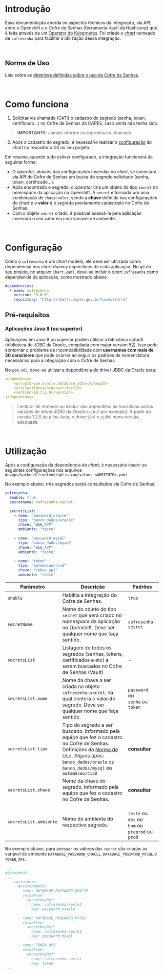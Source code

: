 # Introdução

Essa documentação aborda os aspectos técnicos da integração, via API, entre o Openshift e o Cofre de Senhas (ferramenta Vault da Hashicorp) que é feita através de um [Operator do Kubernetes](https://xpto.com/cgs/DEVOPS/helm/chart-cofresenha-operator).
Foi criado o [*chart*](https://xpto.com/cgs/DEVOPS/helm/chart-cofresenha) nomeado de `cofresenha` para facilitar a utilização dessa integração.

<br>

## Norma de Uso
Leia sobre as [diretrizes definidas sobre o uso de Cofre de Senhas](/infraestrutura/seguranca/cofre-senhas.md).

<br>

# Como funciona

1. Solicitar via chamado (CATI) o cadastro do segredo (senha, token, certificado...) no Cofre de Senhas da CAPES, caso ainda não tenha sido.
> **IMPORTANTE**: Jamais informe os segredos no chamado.
2. Após o cadastro do segredo, é necessário realizar a [configuração](#configuração) do *chart* no repositório Git do seu projeto.

Em resumo, quando tudo estiver configurado, a integração funcionará da seguinte forma:
- O *operator*, através das configurações inseridas no *chart*, se conectará via API do Cofre de Senhas em busca do segredo solicitado (senha, token, certificado...).
- Após encontrado o segredo, o *operator* cria um objeto do tipo `secret` no *namespace* da aplicação no Openshift. A `secret` é formada por uma combinação de `chave:valor`, sendo a **chave** definida nas configurações do *chart* e o **valor** é o segredo previamente cadastrado no Cofre de Senhas.
- Com o objeto `secret` criado, é possível acessá-la pela aplicação inserindo o seu valor em uma variável de ambiente.

<br>

# Configuração

Como o `cofresenha` é um *chart* modelo, ele deve ser utilizado como dependencia nos *chart dummy* específicos de cada aplicação. No git do seu projeto, no arquivo `Chart.yaml`, deve-se incluir o *chart* `cofresenha` como dependencia da aplicação, como mostrado abaixo:

```yaml
dependencies:
  - name: cofresenha
    version: "3.0.0"
    repository: "http://charts.capes.gov.br/capes/infra"
```

## Pré-requisitos

### Aplicações Java 8 (ou superior)

Aplicações em Java 8 ou superior podem utilizar a biblioteca ojdbc8 (biblioteca de JDBC da Oracle, compilada com major version 52). Isso pode contornar o problema de incompatibilidade com **usernames com mais de 30 caracteres** que pode ocorrer ao seguir os padrões de nomenclatura necessários para a integração com o Cofre de Senhas.


No `pom.xml`, deve-se utilizar a dependência do driver JDBC da Oracle para:

```yaml
<dependency>
    <groupId>com.oracle.database.jdbc</groupId>
    <artifactId>ojdbc8</artifactId>
    <version>19.3.0.0</version>
</dependency>
```

> Lembrar de remover ou excluir das dependências transitivas outras versões do driver JDBC da Oracle (`ojbc6` por exemplo).
> A partir da versão 1.2.0 da pilha Java, o driver já é o `ojdb8` numa versão adequada.

<br>

# Utilização

Após a configuração da dependencia do *chart*, é necessário inserir as seguintes configurações nos arquivos `devops/backend|frontend/aplicacao/values-<AMBIENTE>.yaml`

No exemplo abaixo, três segredos serão consultados via Cofre de Senhas:
```yaml
cofresenha:
  enable: true
  secretName: cofresenha-secret

  secretsList:
    - nome: "password_oracle"
      tipo: "banco_dados/oracle"
      chave: "WEB_APP"
      ambiente: "teste"
  
    - nome: "password_mysql"
      tipo: "banco_dados/mysql"
      chave: "WEB_APP"
      ambiente: "teste"
  
    - nome: "token"
      tipo: "automacao/cicd"
      chave: "token_api"
      ambiente: "teste"      
```


| **Parâmetro**          | **Descrição**                                                                                    | **Padrões**                                              |
| ---------------------- | -------------------------------------------------------------------------------------------- | ---------------------------------------------------- |
| `enable`               | Habilita a integração do Cofre de Senhas. | `true`                                               |
| `secretName`           | Nome do objeto do tipo `secret` que será criado no *namespace* da aplicação no Openshift. Deve ser qualquer nome que faça sentido. | `cofresenha-secret` |
| `secretsList`          | Listagem de todos os segredos (senhas, tokens, certificados e etc) a serem buscados no Cofre de Senhas (Vault) | - |
| `secretsList.nome`     | Nome da chave a ser criada no objeto `cofresenha-secret`, na qual conterá o valor do segredo. Deve ser qualquer nome que faça sentido.   | `password ` ou <br>`senha` ou <br> `token`                                                 |
| `secretsList.tipo`     | Tipo do segredo a ser buscado. Informado pela equipe que fez o cadastro no Cofre de Senhas.<br>Definições da [Norma de Uso](/infraestrutura/seguranca/cofre-senhas.md). Alguns tipos: <br> `banco_dados/oracle` ou<br>`banco_dados/mysql` ou<br>`automacao/cicd`  | **consultar** |
| `secretsList.chave`    | Nome da chave do segredo. Informado pela equipe que fez o cadastro no Cofre de Senhas. | **consultar**|
| `secretsList.ambiente` | Nome do ambiente do respectivo segredo.  | <br>`teste` ou <br>`des` ou<br>`hom` ou<br>`preprod` ou <br>`prod`


No exemplo abiaxo, para acessar os valores das `secret` são criadas as variável de ambiente `DATABASE_PASSWORD_ORACLE`, `DATABASE_PASSWORD_MYSQL` e `TOKEN_API`.

```yaml
...
deployment:
...
    containers:
      environments:
      - name: DATABASE_PASSWORD_ORACLE
        valueFrom:
          secretKeyRef:
            name: cofresenha-secret
            key: password_oracle

      - name: DATABASE_PASSWORD_MYSQL
        valueFrom:
          secretKeyRef:
            name: cofresenha-secret
            key: password_mysql

      - name: TOKEN_API
        valueFrom:
          secretKeyRef:
            name: cofresenha-secret
            key: token
...
```
